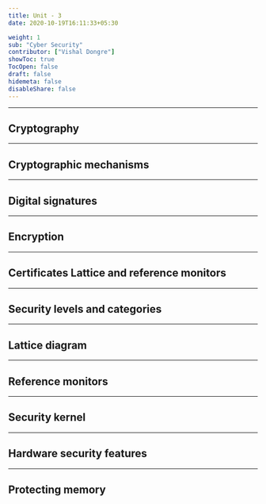 ```yaml
---
title: Unit - 3
date: 2020-10-19T16:11:33+05:30

weight: 1
sub: "Cyber Security"
contributor: ["Vishal Dongre"]
showToc: true
TocOpen: false
draft: false
hidemeta: false
disableShare: false
---
```


---

## Cryptography

---

## Cryptographic mechanisms

---

## Digital signatures

---

## Encryption

---

## Certificates Lattice and reference monitors

---

## Security levels and categories

---

## Lattice diagram

---

## Reference monitors

---

## Security kernel

---

## Hardware security features

---

## Protecting memory
